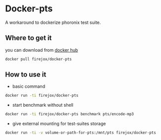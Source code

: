 # Docker-pts

A workaround to dockerize phoronix test suite.

## Where to get it

you can download from [docker hub](https://hub.docker.com/r/firejox/docker-pts)
```sh
docker pull firejox/docker-pts
```

## How to use it

* basic command

```sh
docker run -ti firejox/docker-pts
``` 

* start benchmark without shell

```sh
docker run -ti firejox/docker-pts benchmark pts/encode-mp3
```

* give external mounting for test-suites storage

```sh
docker run -ti -v volume-or-path-for-pts:/mnt/pts firejox/docker-pts
```
